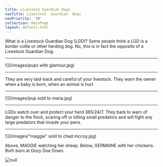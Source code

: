 ```yaml
---
title: Livestock Guardian Dogs
navTitle: Livestock  Guardian  Dogs
navPriority: '30'
collection: MainPage
layout: default.html
---
```

What is a Livestock Guardian Dog (LGD)?    Some people think a LGD is a border collie or other herding dog.  No, this is in fact the opposite of a Livestock Guardian Dog.

<hr />

![](/images/pups with glamour.jpg)

  <hr />

They are very laid-back and careful of your livestock. They warn the owner when a baby is born, when an animal is hurt.

<hr />

![](/images/pup sold to maria.jpg)

<hr />

LGDs watch over and protect your herd 365/24/7. They bark to warn of danger to the flock, scaring off or killing small predators and will fight any large predators that invade your pens.  

<hr />

![](/images/"maggie" sold to chad mccoy.jpg)

Above, MAGGIE watching her sheep. Below, GERMAINE with her chickens. Both born at Dozy Doe Down.

![null](/images/23022118_10214630361583454_1629941011_n.jpg)
